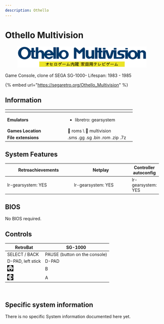 ```yaml
---
description: Othello
---
```


# Othello Multivision

<div align="left">

<figure><img src="https://raw.githubusercontent.com/fabricecaruso/es-theme-carbon/db9685d44d41fa27f869daaba3ab446395ff3485/art/logos/multivision.svg" alt=""><figcaption></figcaption></figure>

</div>

Game Console, clone of SEGA SG-1000- Lifespan: 1983 - 1985

{% embed url="https://segaretro.org/Othello_Multivision" %}

## Information

<table data-header-hidden><thead><tr><th width="184"></th><th></th><th data-hidden></th></tr></thead><tbody><tr><td><strong>Emulators</strong></td><td><ul><li>libretro: gearsystem</li></ul></td><td></td></tr><tr><td><strong>Games Location</strong></td><td><span data-gb-custom-inline data-tag="emoji" data-code="1f4c1">📁</span> roms \ <span data-gb-custom-inline data-tag="emoji" data-code="1f4c2">📂</span> multivision</td><td></td></tr><tr><td><strong>File extensions</strong></td><td>.sms .gg .sg .bin .rom .zip .7z</td><td></td></tr></tbody></table>

## System Features

<table><thead><tr><th width="256">Retroachievements</th><th width="243">Netplay</th><th>Controller autoconfig</th></tr></thead><tbody><tr><td>lr-gearsystem: YES</td><td>lr-gearsystem: YES</td><td>lr-gearsystem: YES</td></tr></tbody></table>

## BIOS

No BIOS required.

## Controls

| RetroBat                                        | SG-1000                       |
| ----------------------------------------------- | ----------------------------- |
| SELECT / BACK                                   | PAUSE (button on the console) |
| D-PAD, left stick                               | D-PAD                         |
| ![A](<../../../.gitbook/assets/image (30).png>) | B                             |
| ![B](<../../../.gitbook/assets/image (16).png>) | A                             |

<div align="left">

<figure><img src="https://i.imgur.com/diLUXXB.png" alt=""><figcaption></figcaption></figure>

</div>

## Specific system information

There is no specific System information documented here yet.
